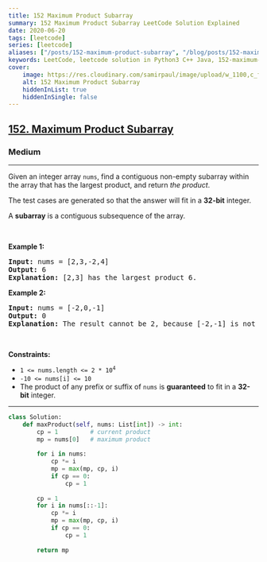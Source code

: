 ```yaml
---
title: 152 Maximum Product Subarray
summary: 152 Maximum Product Subarray LeetCode Solution Explained
date: 2020-06-20
tags: [leetcode]
series: [leetcode]
aliases: ["/posts/152-maximum-product-subarray", "/blog/posts/152-maximum-product-subarray", "/152-maximum-product-subarray"]
keywords: LeetCode, leetcode solution in Python3 C++ Java, 152-maximum-product-subarray solution
cover:
    image: https://res.cloudinary.com/samirpaul/image/upload/w_1100,c_fit,co_rgb:FFFFFF,l_text:Arial_70_bold:152 Maximum Product Subarray/problem-solving.webp
    alt: 152 Maximum Product Subarray
    hiddenInList: true
    hiddenInSingle: false
---
```



<h2><a href="https://leetcode.com/problems/maximum-product-subarray/">152. Maximum Product Subarray</a></h2><h3>Medium</h3><hr><div><p>Given an integer array <code>nums</code>, find a contiguous non-empty subarray within the array that has the largest product, and return <em>the product</em>.</p>

<p>The test cases are generated so that the answer will fit in a <strong>32-bit</strong> integer.</p>

<p>A <strong>subarray</strong> is a contiguous subsequence of the array.</p>

<p>&nbsp;</p>
<p><strong>Example 1:</strong></p>

<pre><strong>Input:</strong> nums = [2,3,-2,4]
<strong>Output:</strong> 6
<strong>Explanation:</strong> [2,3] has the largest product 6.
</pre>

<p><strong>Example 2:</strong></p>

<pre><strong>Input:</strong> nums = [-2,0,-1]
<strong>Output:</strong> 0
<strong>Explanation:</strong> The result cannot be 2, because [-2,-1] is not a subarray.
</pre>

<p>&nbsp;</p>
<p><strong>Constraints:</strong></p>

<ul>
	<li><code>1 &lt;= nums.length &lt;= 2 * 10<sup>4</sup></code></li>
	<li><code>-10 &lt;= nums[i] &lt;= 10</code></li>
	<li>The product of any prefix or suffix of <code>nums</code> is <strong>guaranteed</strong> to fit in a <strong>32-bit</strong> integer.</li>
</ul>
</div>

---




```python
class Solution:
    def maxProduct(self, nums: List[int]) -> int:
        cp = 1         # current product
        mp = nums[0]   # maximum product
        
        for i in nums:
            cp *= i
            mp = max(mp, cp, i)
            if cp == 0: 
                cp = 1
        
        cp = 1
        for i in nums[::-1]:
            cp *= i
            mp = max(mp, cp, i)
            if cp == 0: 
                cp = 1
        
        return mp
```
